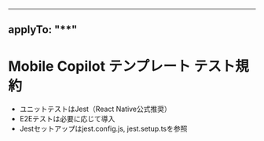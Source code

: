 <!-- filepath: /home/dev/workspace/create-project/templates/mobile-copilot/.github/instructions/test.instructions.md -->
---
applyTo: "**"
---
# Mobile Copilot テンプレート テスト規約

- ユニットテストはJest（React Native公式推奨）
- E2Eテストは必要に応じて導入
- Jestセットアップはjest.config.js, jest.setup.tsを参照

